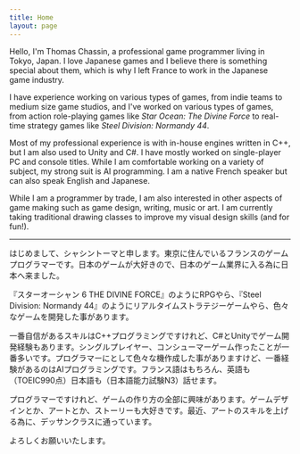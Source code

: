 ```yaml
---
title: Home
layout: page
---
```


Hello, I'm Thomas Chassin, a professional game programmer living in Tokyo, Japan. I love Japanese games and I believe there is something special about them, which is why I left France to work in the Japanese game industry.

I have experience working on various types of games, from indie teams to medium size game studios, and I've worked on various types of games, from action role-playing games like *Star Ocean: The Divine Force* to real-time strategy games like *Steel Division: Normandy 44*.

Most of my professional experience is with in-house engines written in C++, but I am also used to Unity and C#. I have mostly worked on single-player PC and console titles. While I am comfortable working on a variety of subject, my strong suit is AI programming. I am a native French speaker but can also speak English and Japanese.

While I am a programmer by trade, I am also interested in other aspects of game making such as game design, writing, music or art. I am currently taking traditional drawing classes to improve my visual design skills (and for fun!).

---

はじめまして、シャシントーマと申します。東京に住んでいるフランスのゲームプログラマーです。日本のゲームが大好きので、日本のゲーム業界に入る為に日本へ来ました。

『スターオーシャン 6 THE DIVINE FORCE』のようにRPGやら、『Steel Division: Normandy 44』のようにリアルタイムストラテジーゲームやら、色々なゲームを開発した事があります。

一番自信があるスキルはC++プログラミングですけれど、C#とUnityでゲーム開発経験もあります。シングルプレイヤー、コンシューマーゲーム作ったことが一番多いです。プログラマーにとして色々な機作成した事がありますけど、一番経験があるのはAIプログラミングです。フランス語はもちろん、英語も（TOEIC990点）日本語も（日本語能力試験N3）話せます。

プログラマーですけれど、ゲームの作り方の全部に興味があります。ゲームデザインとか、アートとか、ストーリーも大好きです。最近、アートのスキルを上げる為に、デッサンクラスに通っています。

よろしくお願いいたします。